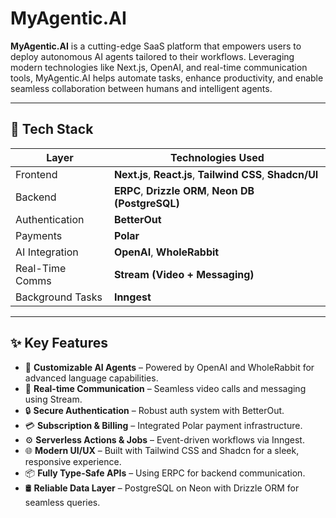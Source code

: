 # MyAgentic.AI

**MyAgentic.AI** is a cutting-edge SaaS platform that empowers users to deploy autonomous AI agents tailored to their workflows. Leveraging modern technologies like Next.js, OpenAI, and real-time communication tools, MyAgentic.AI helps automate tasks, enhance productivity, and enable seamless collaboration between humans and intelligent agents.

---

## 🚀 Tech Stack

| Layer             | Technologies Used                                                                 |
|-------------------|-----------------------------------------------------------------------------------|
| Frontend          | **Next.js**, **React.js**, **Tailwind CSS**, **Shadcn/UI**                        |
| Backend           | **ERPC**, **Drizzle ORM**, **Neon DB (PostgreSQL)**                               |
| Authentication    | **BetterOut**                                                                     |
| Payments          | **Polar**                                                                         |
| AI Integration    | **OpenAI**, **WholeRabbit**                                                       |
| Real-Time Comms   | **Stream (Video + Messaging)**                                                    |
| Background Tasks  | **Inngest**                                                                       |

---

## ✨ Key Features

- 🔧 **Customizable AI Agents** – Powered by OpenAI and WholeRabbit for advanced language capabilities.
- 🎥 **Real-time Communication** – Seamless video calls and messaging using Stream.
- 🔒 **Secure Authentication** – Robust auth system with BetterOut.
- 💳 **Subscription & Billing** – Integrated Polar payment infrastructure.
- ⚙️ **Serverless Actions & Jobs** – Event-driven workflows via Inngest.
- 🌐 **Modern UI/UX** – Built with Tailwind CSS and Shadcn for a sleek, responsive experience.
- 📦 **Fully Type-Safe APIs** – Using ERPC for backend communication.
- 🛢 **Reliable Data Layer** – PostgreSQL on Neon with Drizzle ORM for seamless queries.
